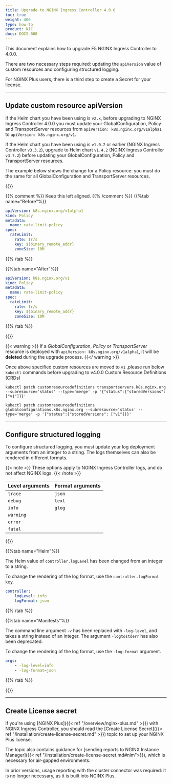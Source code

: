 ```yaml
---
title: Upgrade to NGINX Ingress Controller 4.0.0
toc: true
weight: 400
type: how-to
product: NIC
docs: DOCS-000
---
```


This document explains how to upgrade F5 NGINX Ingress Controller to 4.0.0.

There are two necessary steps required: updating the `apiVersion` value of custom resources and configuring structured logging.

For NGINX Plus users, there is a third step to create a Secret for your license.

---

## Update custom resource apiVersion

If the Helm chart you have been using is `v2.x`, before upgrading to NGINX Ingress Controller 4.0.0 you must update your GlobalConfiguration, Policy and TransportServer resources from `apiVersion: k8s.nginx.org/v1alpha1` to `apiVersion: k8s.nginx.org/v1`.

If the Helm chart you have been using is `v1.0.2` or earlier (NGINX Ingress Controller `v3.3.2`), upgrade to Helm chart `v1.4.2` (NGINX Ingress Controller `v3.7.2`) before updating your GlobalConfiguration, Policy and TransportServer resources.

The example below shows the change for a Policy resource: you must do the same for all GlobalConfiguration and TransportServer resources.

{{<tabs name="resource-version-update">}}

{{% comment %}} Keep this left aligned. {{% /comment %}}
{{%tab name="Before"%}}

```yaml
apiVersion: k8s.nginx.org/v1alpha1
kind: Policy
metadata:
  name: rate-limit-policy
spec:
  rateLimit:
    rate: 1r/s
    key: ${binary_remote_addr}
    zoneSize: 10M
```
{{% /tab %}}

{{%tab name="After"%}}
```yaml
apiVersion: k8s.nginx.org/v1
kind: Policy
metadata:
  name: rate-limit-policy
spec:
  rateLimit:
    rate: 1r/s
    key: ${binary_remote_addr}
    zoneSize: 10M
```
{{% /tab %}}

{{</tabs>}}

{{< warning >}}
If a *GlobalConfiguration*, *Policy* or *TransportServer* resource is deployed with `apiVersion: k8s.nginx.org/v1alpha1`, it will be **deleted** during the upgrade process.
{{</ warning >}}

Once above specified custom resources are moved to `v1` ,please run below `kubectl` commands before upgrading to v4.0.0 Custom Resource Definitions (CRDs)
 
```shell
kubectl patch customresourcedefinitions transportservers.k8s.nginx.org --subresource='status' --type='merge' -p '{"status":{"storedVersions": ["v1"]}}'
```

```shell
kubectl patch customresourcedefinitions globalconfigurations.k8s.nginx.org --subresource='status' --type='merge' -p '{"status":{"storedVersions": ["v1"]}}'
```

---

## Configure structured logging

To configure structured logging, you must update your log deployment arguments from an integer to a string. The logs themselves can also be rendered in different formats.

{{< note >}} These options apply to NGINX Ingress Controller logs, and do not affect NGINX logs. {{< /note >}}

| **Level arguments** | **Format arguments** |
|---------------------|----------------------|
| `trace`             | `json`               |
| `debug`             | `text`               |
| `info`              | `glog`               |
| `warning`           |                      |
| `error`             |                      |
| `fatal`             |                      |

{{<tabs name="structured logging">}}

{{%tab name="Helm"%}}

The Helm value of `controller.logLevel` has been changed from an integer to a string.

To change the rendering of the log format, use the `controller.logFormat` key. 

```yaml
controller:
    logLevel: info
    logFormat: json 
```
{{% /tab %}}

{{%tab name="Manifests"%}}

The command line argument `-v` has been replaced with `-log-level`, and takes a string instead of an integer. The argument `-logtostderr` has also been deprecated.

To change the rendering of the log format, use the `-log-format` argument.

```yaml
args:
    - -log-level=info
    - -log-format=json
```
{{% /tab %}}

{{</tabs>}}

---

## Create License secret

If you're using [NGINX Plus]({{< ref "/overview/nginx-plus.md" >}}) with NGINX Ingress Controller, you should read the [Create License Secret]({{< ref "/installation/create-license-secret.md" >}}) topic to set up your NGINX Plus license.

The topic also contains guidance for [sending reports to NGINX Instance Manager]({{< ref "/installation/create-license-secret.md#nim">}}), which is necessary for air-gapped environments.

In prior versions, usage reporting with the cluster connector was required: it is no longer necessary, as it is built into NGINX Plus.
